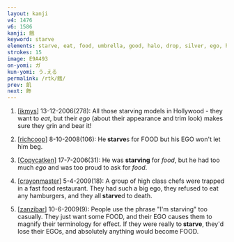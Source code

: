 ```yaml
---
layout: kanji
v4: 1476
v6: 1586
kanji: 餓
keyword: starve
elements: starve, eat, food, umbrella, good, halo, drop, silver, ego, hand, fiesta
strokes: 15
image: E9A493
on-yomi: ガ
kun-yomi: う.える
permalink: /rtk/餓/
prev: 飢
next: 飾
---
```


1) [<a href="http://kanji.koohii.com/profile/ikmys">ikmys</a>] 13-12-2006(278): All those starving models in Hollywood - they want to <em>eat</em>, but their <em>ego</em> (about their appearance and trim look) makes sure they grin and bear it!

2) [<a href="http://kanji.koohii.com/profile/richcoop">richcoop</a>] 8-10-2008(106): He<strong> starve</strong>s for FOOD but his EGO won&#039;t let him beg.

3) [<a href="http://kanji.koohii.com/profile/Copycatken">Copycatken</a>] 17-7-2006(31): He was <strong>starving</strong> for <em>food</em>, but he had too much <em>ego</em> and was too proud to ask for <em>food</em>.

4) [<a href="http://kanji.koohii.com/profile/crayonmaster">crayonmaster</a>] 5-4-2009(18): A group of high class chefs were trapped in a fast food restaurant. They had such a big ego, they refused to eat any hamburgers, and they all<strong> starve</strong>d to death.

5) [<a href="http://kanji.koohii.com/profile/zanzibar">zanzibar</a>] 10-6-2009(9): People use the phrase &quot;I&#039;m starving&quot; too casually. They just want some FOOD, and their EGO causes them to magnify their terminology for effect. If they were really to<strong> starve</strong>, they&#039;d lose their EGOs, and absolutely anything would become FOOD.

